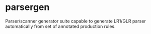 # parsergen
Parser/scanner generator suite capable to generate LR1/GLR parser automatically from set of annotated production rules.
